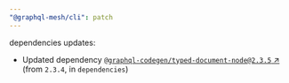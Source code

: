 ```yaml
---
"@graphql-mesh/cli": patch
---
```

dependencies updates:
  - Updated dependency [`@graphql-codegen/typed-document-node@2.3.5` ↗︎](https://www.npmjs.com/package/@graphql-codegen/typed-document-node/v/2.3.5) (from `2.3.4`, in `dependencies`)
